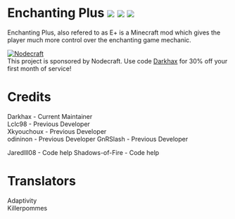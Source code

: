 # Enchanting Plus [![](http://cf.way2muchnoise.eu/59413.svg)](https://minecraft.curseforge.com/projects/enchanting-plus) [![](http://cf.way2muchnoise.eu/versions/59413.svg)](https://minecraft.curseforge.com/projects/enchanting-plus) [![](https://img.shields.io/discord/177971231415336960.svg?logo=discord&colorB=7289DA)](https://darkhax.net/discord)

Enchanting Plus, also refered to as E+ is a Minecraft mod which gives the player much more control over the enchanting game mechanic.

[![Nodecraft](https://i.imgur.com/sz9PUmK.png)](https://nodecraft.com/r/darkhax)    
This project is sponsored by Nodecraft. Use code [Darkhax](https://nodecraft.com/r/darkhax) for 30% off your first month of service!

# Credits
Darkhax - Current Maintainer   
Lclc98 - Previous Developer  
Xkyouchoux - Previous Developer   
odininon - Previous Developer
GnRSlash - Previous Developer

Jaredlll08 - Code help
Shadows-of-Fire - Code help 

# Translators
Adaptivity   
Killerpommes   
